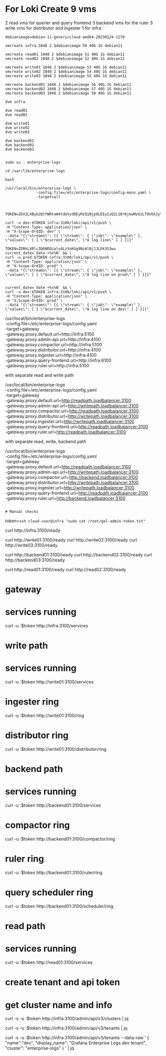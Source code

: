 # For Loki Create 9 vms

2 read vms for querier and query frontend
3 backend vms for the ruler
3 write vms for distributor and ingester
1 for infra

```
debianimage=debian-11-genericcloud-amd64-20230124-1270

vmcreate infra 1048 2 $debianimage 50 40G 1G debian11

vmcreate read01 1048 2 $debianimage 51 40G 1G debian11
vmcreate read02 1048 2 $debianimage 52 40G 1G debian11

vmcreate write01 1048 2 $debianimage 53 40G 1G debian11
vmcreate write02 1048 2 $debianimage 54 40G 1G debian11
vmcreate write03 1048 2 $debianimage 55 40G 1G debian11

vmcreate backend01 1048 2 $debianimage 56 40G 1G debian11
vmcreate backend02 1048 2 $debianimage 57 40G 1G debian11
vmcreate backend03 1048 2 $debianimage 58 40G 1G debian11

dvm infra

dvm read01
dvm read02

dvm write01
dvm write02
dvm write03

dvm backend01
dvm backend02
dvm backend03
```




```

sudo su - enterprise-logs

cd /var/lib/enterprise-logs

bash

/usr/local/bin/enterprise-logs \
              -config.file=/etc/enterprise-logs/config-mono.yaml \
              -target=all


```



```

TOKEN=ZGV2LXByb2QtYWRtaW4tdGVzdDEyMzQ1Njp9LEEyIzQ2L10rKjkwMzUzLT9VOXJyYDA=

curl -u dev:$TOKEN infra:3100/loki/api/v1/push \
-H "Content-Type: application/json" \
-H "X-Scope-OrdID: dev" \
--data "{\"streams\": [{ \"stream\": { \"job\": \"example\" }, \"values\": [ [ \"$current_date\", \"A log line\" ] ] }]}"

TOKEN=ZGRkLXRlc3Q6NDQials4LzYoKGg9NzAlNjJJLDk3S3wu
current_date=`date +%s%N` && \
curl -u prod:$TOKEN infra:3100/loki/api/v1/push \
-H "Content-Type: application/json" \
-H "X-Scope-OrdID: prod" \
--data "{\"streams\": [{ \"stream\": { \"job\": \"example\" }, \"values\": [ [ \"$current_date\", \"A log line on prod\" ] ] }]}"


current_date=`date +%s%N` && \
curl -u dev:$TOKEN infra:3100/loki/api/v1/push \
-H "Content-Type: application/json" \
-H "X-Scope-OrdID: prod" \
--data "{\"streams\": [{ \"stream\": { \"job\": \"example\" }, \"values\": [ [ \"$current_date\", \"A log line on dev\" ] ] }]}"

```
/usr/local/bin/enterprise-logs \
              -config.file=/etc/enterprise-logs/config.yaml \
              -target=gateway \
              -gateway.proxy.default.url=http://infra:5100 \
              -gateway.proxy.admin-api.url=http://infra:4100 \
              -gateway.proxy.compactor.url=http://infra:5100 \
              -gateway.proxy.distributor.url=http://infra:4100 \
              -gateway.proxy.ingester.url=http://infra:4100 \
              -gateway.proxy.query-frontend.url=http://infra:6100 \
              -gateway.proxy.ruler.url=http://infra:5100


with separate read and write path

/usr/local/bin/enterprise-logs \
              -config.file=/etc/enterprise-logs/config.yaml \
              -target=gateway \
              -gateway.proxy.default.url=http://readpath.loadbalancer:3100 \
              -gateway.proxy.admin-api.url=http://writepath.loadbalancer:3100 \
              -gateway.proxy.compactor.url=http://readpath.loadbalancer:3100 \
              -gateway.proxy.distributor.url=http://writepath.loadbalancer:3100 \
              -gateway.proxy.ingester.url=http://writepath.loadbalancer:3100 \
              -gateway.proxy.query-frontend.url=http://readpath.loadbalancer:3100 \
              -gateway.proxy.ruler.url=http://readpath.loadbalancer:3100


with separate read, write, backend path


/usr/local/bin/enterprise-logs \
              -config.file=/etc/enterprise-logs/config.yaml \
              -target=gateway \
              -gateway.proxy.default.url=http://readpath.loadbalancer:3100 \
              -gateway.proxy.admin-api.url=http://writepath.loadbalancer:3100 \
              -gateway.proxy.compactor.url=http://backend.loadbalancer:3100 \
              -gateway.proxy.distributor.url=http://writepath.loadbalancer:3100 \
              -gateway.proxy.ingester.url=http://writepath.loadbalancer:3100 \
              -gateway.proxy.query-frontend.url=http://readpath.loadbalancer:3100 \
              -gateway.proxy.ruler.url=http://backend.loadbalancer:3100
```

# Manual checks

```

token=`ssh cloud-user@infra "sudo cat /root/gel-admin-token.txt"`

curl http://infra:3100/ready


curl http://write01:3100/ready
curl http://write02:3100/ready
curl http://write03:3100/ready

curl http://backend01:3100/ready
curl http://backend02:3100/ready
curl http://backend03:3100/ready

curl http://read01:3100/ready
curl http://read02:3100/ready

# ################
# gateway
# ################

# services running
curl -u :$token http://infra:3100/services

# ################
# write path
# ################

# services running
curl -u :$token http://write01:3100/services

# ingester ring
curl -u :$token http://write01:3100/ring

# distributor ring
curl -u :$token http://write01:3100/distributor/ring

# ################
# backend path
# ################

# services running
curl -u :$token http://backend01:3100/services

# compactor ring
curl -u :$token http://backend01:3100/compactor/ring

# ruler ring
curl -u :$token http://backend01:3100/ruler/ring

# query scheduler ring
curl -u :$token http://backend01:3100/scheduler/ring

# ################
# read path
# ################

# services running
curl -u :$token http://read01:3100/services



# ################
# create tenant and api token
# ################

# get cluster name and info
curl -s -u :$token http://infra:3100/admin/api/v3/clusters | jq

curl -s -u :$token http://infra:3100/admin/api/v3/tenants | jq

curl -s -u :$token http://infra:3100/admin/api/v3/tenants --data-raw '
    {
        "name":"dev",
        "display_name": "Grafana Enterprise Logs dev tenant",
        "cluster": "enterprise-logs"
    }
' | jq
```